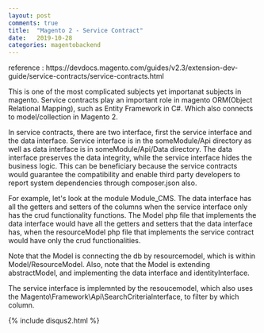 ```yaml
---
layout: post
comments: true
title:  "Magento 2 - Service Contract"
date:   2019-10-28
categories: magentobackend
---
```


<p>
reference : https://devdocs.magento.com/guides/v2.3/extension-dev-guide/service-contracts/service-contracts.html
</p>

<p>
This is one of the most complicated subjects yet importanat subjects in magento.
Service contracts play an important role in magento ORM(Object Relational Mapping), such as Entity Framework in C#. 
Which also connects to model/collection in Magento 2.
</p>

<p>
In service contracts, there are two interface, first the service interface and the data interface.
Service interface is in the someModule/Api directory as well as data interface is in someModule/Api/Data directory.
The data interface preserves the data integrity, while the service interface hides the business logic.
This can be beneficiary because the service contracts would guarantee the compatibility and enable third party developers to report system dependencies through composer.json also.
</p>

<p>
For example, let's look at the module Module_CMS.
The data interface has all the getters and setters of the columns when the service interface only has the crud functionality functions.
The Model php file that implements the data interface would have all the getters and setters that the data interface has, when 
the resourceModel php file that implements the service contract would have only the crud functionalities.
</p>


<p>
Note that the Model is connecting the db by resourcemodel, which is within Model/ResourceModel.
Also, note that the Model is extending abstractModel, and implementing the data interface and identityInterface. 
</p>

<p>
The service interface is implemnted by the resoucemodel, which also uses the Magento\Framework\Api\SearchCriteriaInterface,
to filter by which column.
</p>

{% include disqus2.html %}

